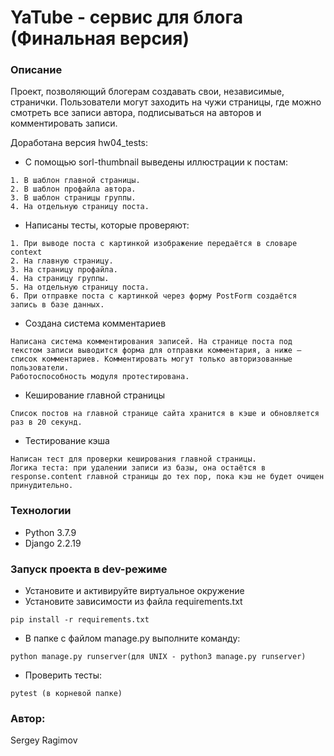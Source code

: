 # YaTube - сервис для блога (Финальная версия)
### Описание
Проект, позволяющий блогерам создавать свои, независимые, странички.
Пользователи могут заходить на чужи страницы, где можно смотреть все записи автора, подписываться на авторов и комментировать записи.

Доработана версия hw04_tests:

* С помощью sorl-thumbnail выведены иллюстрации к постам:
```
1. В шаблон главной страницы.
2. В шаблон профайла автора.
3. В шаблон страницы группы.
4. На отдельную страницу поста.
```
* Написаны тесты, которые проверяют:
```
1. При выводе поста с картинкой изображение передаётся в словаре context
2. На главную страницу.
3. На страницу профайла.
4. На страницу группы.
5. На отдельную страницу поста.
6. При отправке поста с картинкой через форму PostForm создаётся запись в базе данных.
```

* Создана система комментариев
```
Написана система комментирования записей. На странице поста под текстом записи выводится форма для отправки комментария, а ниже — список комментариев. Комментировать могут только авторизованные пользователи. 
Работоспособность модуля протестирована.
```

* Кеширование главной страницы
```
Список постов на главной странице сайта хранится в кэше и обновляется раз в 20 секунд.
```

* Тестирование кэша
```
Написан тест для проверки кеширования главной страницы. 
Логика теста: при удалении записи из базы, она остаётся в response.content главной страницы до тех пор, пока кэш не будет очищен принудительно.
```

### Технологии
* Python 3.7.9
* Django 2.2.19
### Запуск проекта в dev-режиме
* Установите и активируйте виртуальное окружение
* Установите зависимости из файла requirements.txt
```
pip install -r requirements.txt
``` 
* В папке с файлом manage.py выполните команду:
```
python manage.py runserver(для UNIX - python3 manage.py runserver)
```

* Проверить тесты: 
```
pytest (в корневой папке)
```

### Автор:
Sergey Ragimov
